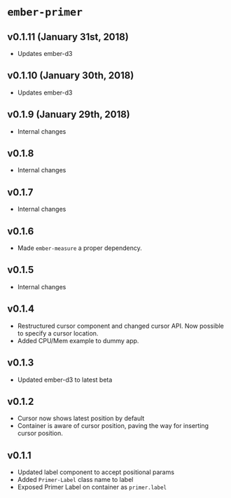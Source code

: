 # `ember-primer`

## v0.1.11 (January 31st, 2018)

* Updates ember-d3

## v0.1.10 (January 30th, 2018)

* Updates ember-d3

## v0.1.9 (January 29th, 2018)

* Internal changes

## v0.1.8

* Internal changes

## v0.1.7

* Internal changes

## v0.1.6

* Made `ember-measure` a proper dependency.

## v0.1.5

* Internal changes

## v0.1.4

* Restructured cursor component and changed cursor API. Now possible to specify a cursor location.
* Added CPU/Mem example to dummy app.

## v0.1.3

* Updated ember-d3 to latest beta

## v0.1.2

* Cursor now shows latest position by default
* Container is aware of cursor position, paving the way for inserting cursor position.

## v0.1.1

* Updated label component to accept positional params
* Added `Primer-Label` class name to label
* Exposed Primer Label on container as `primer.label`
